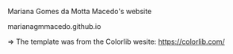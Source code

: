 Mariana Gomes da Motta Macedo's website

marianagmmacedo.github.io

=> The template was from the Colorlib wesite: https://colorlib.com/
